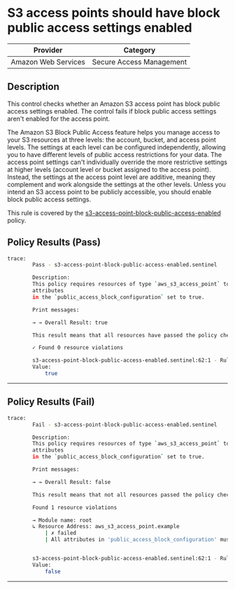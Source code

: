 # S3 access points should have block public access settings enabled

| Provider            |         Category         |
|---------------------| ------------------------ |
| Amazon Web Services | Secure Access Management |

## Description

This control checks whether an Amazon S3 access point has block public access settings enabled. The control fails if block public access settings aren't enabled for the access point.

The Amazon S3 Block Public Access feature helps you manage access to your S3 resources at three levels: the account, bucket, and access point levels. The settings at each level can be configured independently, allowing you to have different levels of public access restrictions for your data. The access point settings can't individually override the more restrictive settings at higher levels (account level or bucket assigned to the access point). Instead, the settings at the access point level are additive, meaning they complement and work alongside the settings at the other levels. Unless you intend an S3 access point to be publicly accessible, you should enable block public access settings.

This rule is covered by the [s3-access-point-block-public-access-enabled](../../policies/s3-access-point-block-public-access-enabled.sentinel) policy.

## Policy Results (Pass)
```bash
trace:
        Pass - s3-access-point-block-public-access-enabled.sentinel

        Description:
        This policy requires resources of type `aws_s3_access_point` to have all
        attributes
        in the `public_access_block_configuration` set to true.

        Print messages:

        → → Overall Result: true

        This result means that all resources have passed the policy check for the policy s3-access-point-block-public-access-enabled.

        ✓ Found 0 resource violations

        s3-access-point-block-public-access-enabled.sentinel:62:1 - Rule "main"
        Value:
            true
```

---

## Policy Results (Fail)
```bash
trace:
        Fail - s3-access-point-block-public-access-enabled.sentinel

        Description:
        This policy requires resources of type `aws_s3_access_point` to have all
        attributes
        in the `public_access_block_configuration` set to true.

        Print messages:

        → → Overall Result: false

        This result means that not all resources passed the policy check and the protected behavior is not allowed for the policy s3-access-point-block-public-access-enabled.

        Found 1 resource violations

        → Module name: root
        ↳ Resource Address: aws_s3_access_point.example
            | ✗ failed
            | All attributes in 'public_access_block_configuration' must be set to true for 'aws_s3_access_point' resources. Refer to https://docs.aws.amazon.com/securityhub/latest/userguide/s3-controls.html#s3-19 for more details.


        s3-access-point-block-public-access-enabled.sentinel:62:1 - Rule "main"
        Value:
            false
```

---